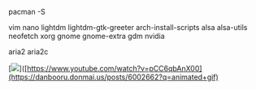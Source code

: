 pacman -S

vim 
nano
lightdm
lightdm-gtk-greeter
arch-install-scripts 
alsa
alsa-utils
neofetch
xorg
gnome
gnome-extra
gdm
nvidia

aria2
aria2c

[![](https://img.itch.zone/aW1hZ2UvODY4NDgvMTE1NTU1MC5naWY=/original/DnAh90.gif)]([https://www.youtube.com/watch?v=pCC6qbAnX00](https://danbooru.donmai.us/posts/6002662?q=animated+gif)
